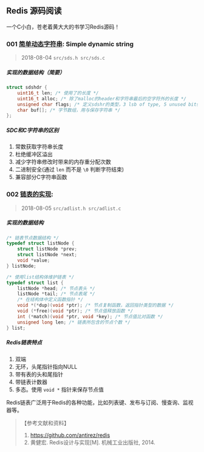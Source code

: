 ## Redis 源码阅读
一个C小白，苍老着黄大大的书学习Redis源码！

### 001 [简单动态字符串](https://github.com/liub1993/redis/commit/c020cbb3e869d9e62581d82c8e8b189d55ff50d8): Simple dynamic string
> 2018-08-04  `src/sds.h src/sds.c`
##### 实现的数据结构（简要）
```c
struct sdshdr {
    uint16_t len; /* 使用了的长度 */
    uint16_t alloc; /* 除了malloc的header和字符串最后的空字符外的长度 */
    unsigned char flags; /* 定义sdshr的类型，3 lsb of type, 5 unused bits */
    char buf[]; /* 字节数组，用与保存字符串 */
};
```

##### SDC和C字符串的区别
1. 常数获取字符串长度
2. 杜绝缓冲区溢出
3. 减少字符串修改时带来的内存重分配次数
4. 二进制安全(通过 `len` 而不是 `\0` 判断字符结束)
5. 兼容部分C字符串函数


### 002 [链表的实现](): 
> 2018-08-05 `src/adlist.h src/adlist.c`
##### 实现的数据结构
```c
/* 链表节点数据结构 */
typedef struct listNode {
    struct listNode *prev;
    struct listNode *next;
    void *value;
} listNode;

/* 使用list结构体维护链表 */
typedef struct list {
    listNode *head; /* 节点表头 */
    listNode *tail; /* 节点表尾 */
    /* 在结构体中定义函数指针 */ 
    void *(*dup)(void *ptr); /* 节点复制函数，返回指针类型的数据 */
    void (*free)(void *ptr); /* 节点值释放函数 */
    int (*match)(void *ptr, void *key); /* 节点值比对函数 */
    unsigned long len; /* 链表所包含的节点个数 */
} list;

```

##### Redis链表特点
1. 双端
2. 无环，头尾指针指向NULL
3. 带有表的头和尾指针
4. 带链表计数器
5. 多态。使用 `void *` 指针来保存节点值 

Redis链表广泛用于Redis的各种功能，比如列表键、发布与订阅、慢查询、监视器等。






> 【参考文献和资料】
> 1. https://github.com/antirez/redis
> 2. 黄健宏. Redis设计与实现[M]. 机械工业出版社, 2014.
